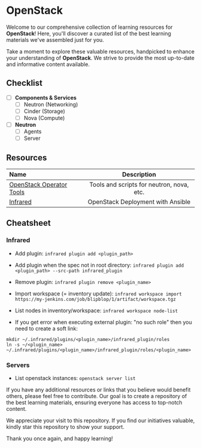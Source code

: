 # OpenStack


Welcome to our comprehensive collection of learning resources for **OpenStack**! Here, you'll discover a curated list of the best learning materials we've assembled just for you.

Take a moment to explore these valuable resources, handpicked to enhance your understanding of **OpenStack**. We strive to provide the most up-to-date and informative content available.

## Checklist

- [ ] **Components & Services**
  - [ ] Neutron (Networking)
  - [ ] Cinder (Storage)
  - [ ] Nova (Compute)

- [ ] **Neutron**
  - [ ] Agents
  - [ ] Server

## Resources

Name | Description
:------|:------:
[OpenStack Operator Tools](https://github.com/openstack/osops-tools-contrib) | Tools and scripts for neutron, nova, etc.
[Infrared](https://github.com/redhat-openstack/infrared) | OpenStack Deployment with Ansible

## Cheatsheet

### Infrared

* Add plugin: `infrared plugin add <plugin_path>`
* Add plugin when the spec not in root directory: `infrared plugin add <plugin_path> --src-path infrared_plugin`
* Remove plugin: `infrared plugin remove <plugin_name>`

* Import workspace (= inventory update): `infrared workspace import https://my-jenkins.com/job/blipblop/1/artifact/workspace.tgz`
* List nodes in inventory/workspace: `infrared workspace node-list`

* If you get error when executing external plugin: "no such role" then you need to create a soft link: 
```
mkdir ~/.infrared/plugins/<plugin_name>/infrared_plugin/roles
ln -s ~/<plugin_name> ~/.infrared/plugins/<plugin_name>/infrared_plugin/roles/<plugin_name>
```

### Servers

* List openstack instances: `openstack server list`

If you have any additional resources or links that you believe would benefit others, please feel free to contribute. Our goal is to create a repository of the best learning materials, ensuring everyone has access to top-notch content.

We appreciate your visit to this repository. If you find our initiatives valuable, kindly star this repository to show your support.

Thank you once again, and happy learning!
